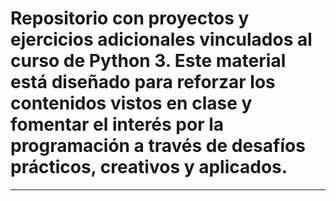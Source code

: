 # Repositorio con proyectos y ejercicios adicionales vinculados al curso de Python 3. Este material está diseñado para reforzar los contenidos vistos en clase y fomentar el interés por la programación a través de desafíos prácticos, creativos y aplicados.

---
